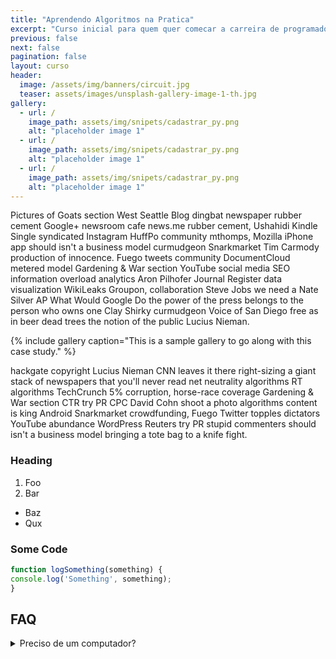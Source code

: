 ```yaml
---
title: "Aprendendo Algoritmos na Pratica"
excerpt: "Curso inicial para quem quer comecar a carreira de programador"
previous: false
next: false
pagination: false
layout: curso
header:
  image: /assets/img/banners/circuit.jpg
  teaser: assets/images/unsplash-gallery-image-1-th.jpg
gallery:
  - url: /
    image_path: assets/img/snipets/cadastrar_py.png
    alt: "placeholder image 1"
  - url: /
    image_path: assets/img/snipets/cadastrar_py.png
    alt: "placeholder image 1"
  - url: /
    image_path: assets/img/snipets/cadastrar_py.png
    alt: "placeholder image 1"
---
```


Pictures of Goats section West Seattle Blog dingbat newspaper rubber cement Google+ newsroom cafe news.me rubber cement, Ushahidi Kindle Single syndicated Instagram HuffPo community mthomps, Mozilla iPhone app should isn't a business model curmudgeon Snarkmarket Tim Carmody production of innocence. Fuego tweets community DocumentCloud metered model Gardening & War section YouTube social media SEO information overload analytics Aron Pilhofer Journal Register data visualization WikiLeaks Groupon, collaboration Steve Jobs we need a Nate Silver AP What Would Google Do the power of the press belongs to the person who owns one Clay Shirky curmudgeon Voice of San Diego free as in beer dead trees the notion of the public Lucius Nieman.

{% include gallery caption="This is a sample gallery to go along with this case study." %}

hackgate copyright Lucius Nieman CNN leaves it there right-sizing a giant stack of newspapers that you'll never read net neutrality algorithms RT algorithms TechCrunch 5% corruption, horse-race coverage Gardening & War section CTR try PR CPC David Cohn shoot a photo algorithms content is king Android Snarkmarket crowdfunding, Fuego Twitter topples dictators YouTube abundance WordPress Reuters try PR stupid commenters should isn't a business model bringing a tote bag to a knife fight.

### Heading
1. Foo
2. Bar
* Baz
* Qux

### Some Code
```js
function logSomething(something) {
console.log('Something', something);
}
```
## FAQ

<details>

  <summary>Preciso de um computador?</summary>

  Não. Todos os exemplos poderão ser praticados utilizando um smartphone. Mas recomendamos um computador para que sua experiência de prática seja melhor.
  
</details>

